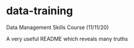# data-training
Data Management Skills Course (11/11/20)

A very useful README which reveals many truths
